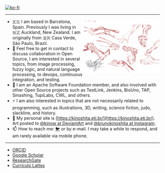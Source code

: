 [![ko-fi](https://ko-fi.com/img/githubbutton_sm.svg)](https://ko-fi.com/X8X1618T2)

<hr />

<img src="https://raw.githubusercontent.com/kinow/kinow/master/255.png" alt="Sketches of hands and feed" width="50%" align="right" />

- 🇪🇸 I am based in Barcelona, Spain. Previously I was living in 🇳🇿 Auckland, New Zealand. I am originally from 🇧🇷 Casa Verde, São Paulo, Brazil.
- 👯 Feel free to get in contact to discuss collaboration in Open Source, I am interested in several topics, from image processing, fuzzy logic, and natural language processing, to devops, continuous integration, and testing.
- 🌱 I am an Apache Software Foundation member, and also involved with other Open Source projects such as TestLink, Jenkins, BioUno, TAP, Smashing, TupiLabs, CWL, and others.
- ⚡ I am also interested in topics that are not necessarily related to programming, such as illustrations, 3D, writing, science fiction, judo, slackline, and history.
- 📖 My personal site is [https://kinoshita.eti.br/](https://kinoshita.eti.br/). Art posted to [@kinow at DeviantArt](https://www.deviantart.com/kinow) and [@brunokinoshita at Instagram](https://www.instagram.com/brunokinoshita/).
- 📫 How to reach me: [🐦](https://twitter.com/kinow/) or by e-mail. I may take a while to respond, and am rarely available via mobile phone.

<hr />

* [ORCID](https://orcid.org/0000-0001-8250-4074)
* [Google Scholar](https://scholar.google.com/citations?user=9ipmigEAAAAJ&hl=en)
* [ResearchGate](https://www.researchgate.net/profile/Bruno_De_Paula_Kinoshita)
* [Currículo Lattes](http://lattes.cnpq.br/8666082096927948)
